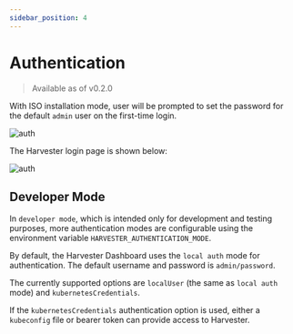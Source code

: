 ```yaml
---
sidebar_position: 4
---
```

# Authentication

>  Available as of v0.2.0

With ISO installation mode, user will be prompted to set the password for the default `admin` user on the first-time login.

![auth](/img/first-log-in.png)


The Harvester login page is shown below:

![auth](/img/authentication.png)



## Developer Mode
In `developer mode`, which is intended only for development and testing purposes, more authentication modes are configurable using the environment variable `HARVESTER_AUTHENTICATION_MODE`.

By default, the Harvester Dashboard uses the `local auth` mode for authentication. The default username and password is `admin/password`.

The currently supported options are `localUser` (the same as `local auth` mode) and `kubernetesCredentials`.

If the `kubernetesCredentials` authentication option is used, either a `kubeconfig` file or bearer token can provide access to Harvester.
